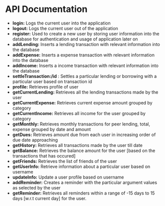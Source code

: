 # API Documentation
 - **login:** Logs the current user into the application
 - **logout:** Logs the current user out of the application
 - **register:** Used to create a new user by storing user information into the database for authentication and usage of application later on
 - **addLending:** Inserts a lending transaction with relevant information into the database
 - **addExpense:** Inserts a expense transaction with relevant information into the database
 - **addIncome:** Inserts a income transaction with relevant information into the database
 - **settleTransaction:/id**  : Settles a particular lending or borrowing with a particular user based on transaction id
 - **profile:** Retrieves profile of user
 - **getCurrentLending:** Retrieves all the lending transactions made by the user
 - **getCurrentExpense:** Retrieves current expense amount grouped by category 
 - **getCurrentIncome:** Retrieves all income for the user grouped by category
 - **getMonthly:** Retrieves monthly transactions for peer lending, total, expense grouped by date and amount
 - **getDues:** Retrieves amount due from each user in increasing order of due date approaching
 - **getHistory:** Retrieves all transactions made by the user till date
 - **getBalance:** Retrieves the balance amount for the user [based on the transactions that has occured]
 - **getFriends:** Retrieves the list of friends of the user
 - **getUserInfo:** Retrieve information about a particular user based on username
 - **updateInfo:** Update a user profile based on username
 - **addReminder:** Creates a reminder with the particular argument values as selected by the user
 - **getReminder:** Retrieves all reminders within a range of -15 days to 15 days [w.r.t current day] for the user.